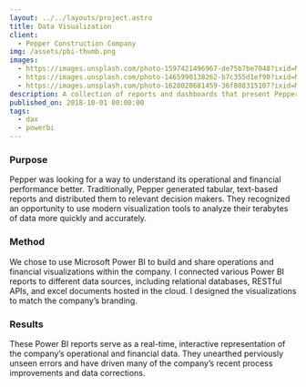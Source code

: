 ```yaml
---
layout: ../../layouts/project.astro
title: Data Visualization
client:
  - Pepper Construction Company
img: /assets/pbi-thumb.png
images:
  - https://images.unsplash.com/photo-1597421496967-de75b7be7048?ixid=MnwxMjA3fDB8MHxwaG90by1wYWdlfHx8fGVufDB8fHx8&ixlib=rb-1.2.1&auto=format&fit=crop&w=1650&q=80
  - https://images.unsplash.com/photo-1465990138262-b7c355d1ef90?ixid=MnwxMjA3fDB8MHxwaG90by1wYWdlfHx8fGVufDB8fHx8&ixlib=rb-1.2.1&auto=format&fit=crop&w=1650&q=80
  - https://images.unsplash.com/photo-1628020681459-36f808315107?ixid=MnwxMjA3fDB8MHxwaG90by1wYWdlfHx8fGVufDB8fHx8&ixlib=rb-1.2.1&auto=format&fit=crop&w=1650&q=80
description: A collection of reports and dashboards that present Pepper Construction's data.
published_on: 2018-10-01 00:00:00
tags:
  - dax
  - powerbi
---
```


### Purpose

Pepper was looking for a way to understand its operational and financial performance better. Traditionally, Pepper generated tabular, text-based reports and distributed them to relevant decision makers. They recognized an opportunity to use modern visualization tools to analyze their terabytes of data more quickly and accurately.

### Method

We chose to use Microsoft Power BI to build and share operations and financial visualizations within the company. I connected various Power BI reports to different data sources, including relational databases, RESTful APIs, and excel documents hosted in the cloud. I designed the visualizations to match the company’s branding.

### Results

These Power BI reports serve as a real-time, interactive representation of the company’s operational and financial data. They unearthed perviously unseen errors and have driven many of the company’s recent process improvements and data corrections.
